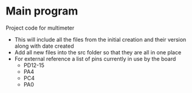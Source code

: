 # Main program
Project code for multimeter
- This will include all the files from the initial creation and their version along with date created
- Add all new files into the src folder so that they are all in one place
- For external reference a list of pins currently in use by the board
  - PD12-15
  - PA4
  - PC4
  - PA0
